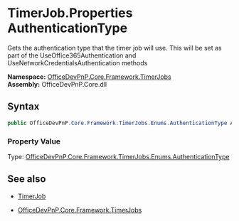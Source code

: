 # TimerJob.Properties AuthenticationType
Gets the authentication type that the timer job will use. This will be set as part 
            of the UseOffice365Authentication and UseNetworkCredentialsAuthentication methods  

**Namespace:** [OfficeDevPnP.Core.Framework.TimerJobs](OfficeDevPnP.Core.Framework.TimerJobs.md)  
**Assembly:** OfficeDevPnP.Core.dll  
## Syntax
```C#
public OfficeDevPnP.Core.Framework.TimerJobs.Enums.AuthenticationType AuthenticationType { get; }
```

### Property Value
Type: [OfficeDevPnP.Core.Framework.TimerJobs.Enums.AuthenticationType](OfficeDevPnP.Core.Framework.TimerJobs.Enums.AuthenticationType.md) 

## See also
- [TimerJob](TimerJob.md) 

- [OfficeDevPnP.Core.Framework.TimerJobs](OfficeDevPnP.Core.Framework.TimerJobs.md)
